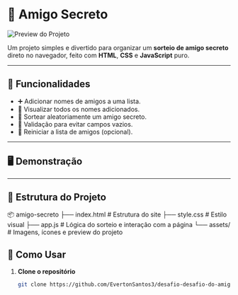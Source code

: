 # 🎁 Amigo Secreto

![Preview do Projeto](assets/preview.png)

Um projeto simples e divertido para organizar um **sorteio de amigo secreto** direto no navegador, feito com **HTML**, **CSS** e **JavaScript** puro.

---

## 📌 Funcionalidades

- ➕ Adicionar nomes de amigos a uma lista.
- 📝 Visualizar todos os nomes adicionados.
- 🎲 Sortear aleatoriamente um amigo secreto.
- 🚫 Validação para evitar campos vazios.
- 🔄 Reiniciar a lista de amigos (opcional).

---

## 🖥️ Demonstração



---

## 📂 Estrutura do Projeto
📦 amigo-secreto
├── index.html # Estrutura do site
├── style.css # Estilo visual
├── app.js # Lógica do sorteio e interação com a página
└── assets/ # Imagens, ícones e preview do projeto


## 🚀 Como Usar

1. **Clone o repositório**
   ```bash
   git clone https://github.com/EvertonSantos3/desafio-desafio-do-amigo-secreto

